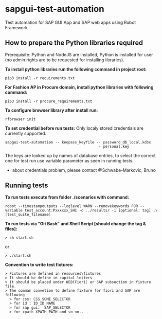 # sapgui-test-automation
Test automation for SAP GUI App and SAP web apps using Robot Framework

## How to prepare the Python libraries required

Prerequisite: Python and NodeJS are installed, Python is installed for user (no admin rights are to be requested for installing libraries).

**To install python libraries run the following command in project root:**
```
pip3 install -r requirements.txt
```
**For Fashion AP in Procure domain, install python libraries with following command:**
```
pip3 install -r procure_requirements.txt
```

**To configure browser library after install run:**
```
rfbrowser init
```

**To set credential before run tests:**
Only localy stored credentials are currently supported.
```
sapgui-test-automation -- keepass_keyfile -- password_db_local.kdbx
                                           - personal.key 
```
The keys are looked up by names of database entries, to select the correct one for test run use variable parameter as seen in running tests.
* about credentials problem, please contact @Schwabe-Markovic, Bruno

## Running tests

**To run tests execute from folder ./scenarios with command:**
```
robot --timestampoutputs --loglevel WARN --removekeywords FOR --variable test_account:Pxxxxxx_SH1 -d ../results/ -i [optional: tag] .\[test_suite_filename]
```

**To run tests via "Git Bash" and Shell Script [should change the tag & files]:**
```
> sh start.sh
```
or
```
> ./start.sh
```

**Convention to write test fixtures:**
```
> Fixtures are defined in resources\fixtures
> It should be define in capital letters 
> It should be placed under WEB(Fiori) or SAP subsection in fixture file.
> The comman convetion to define fixture for fiori and SAP are following
  > for css: CSS_SOME_SELECTOR
  > for id : ID_ID_NAME
  > for sap gui:  SAP_SELECTOR
  > for xpath XPATH_PATH and so on.. 
```

